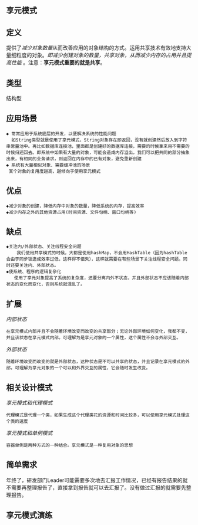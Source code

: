 ## 享元模式

## 定义

提供了*减少对象数量*从而改善应用的对象结构的方式。运用共享技术有效地支持大量细粒度的对象。*即减少创建对象的数量，共享对象，从而减少内存的占用并且提高性能* 。注意：**享元模式重要的就是共享**。

## 类型

结构型

## 应用场景

```text
◆ 常常应用于系统底层的开发，以便解决系统的性能问题
  如String类型就是使用了享元模式，String对象存在即返回，没有就创建然后放入到字符串常量池中。再比如数据库连接池，里面都是创建好的数据库连接，需要的时候拿来用不需要的时候归还回去。即系统中如果有大量的对象，可能会造成内存溢出，我们可以把共同的部分抽象出来，有相同的业务请求，则返回在内存中的已有对象，避免重新创建
◆ 系统有大量相似对象、需要缓冲池的场景
 某个对象的复用度越高，越倾向于使用享元模式
```

## 优点

```text
◆减少对象的创建，降低内存中对象的数量，降低系统的内存，提高效率
◆减少内存之外的其他资源占用(时间资源、文件句柄、窗口句柄等)
```

## 缺点

```text
◆关注内/外部状态、关注线程安全问题
    我们使用共享模式的时候，大都是使用hashMap，不会用HashTable（因为hashTable会由于同步锁造成效率过低，这样得不偿失），这样就需要在有些场景下关注线程安全问题。同时还要关注内、外部状态。
◆使系统、程序的逻辑复杂化 
   使用了享元对象提高了系统的复杂度，还要分离内外不状态，并且外部状态不应该随着内部状态的变化而变化，否则系统就混乱了。
```

## 扩展

*内部状态*

```text
在享元模式内部并且不会随着环境改变而改变的共享部分；无论外部环境如何变化，我都不变，并且该状态在享元模式内部。可理解为是享元对象的一个属性，这个属性不会与外部交互。
```

*外部状态*

```text
随着环境改变而改变的就是外部状态，这种状态是不可以共享的状态，并且记录在享元模式的外部。可理解为享元对象的一个可以和外界交互的属性，它会随时发生改变。
```

## 相关设计模式

*享元模式和代理模式*

```text
代理模式是代理一个类，如果生成这个代理类花的资源和时间比较多，可以使用享元模式处理这个类的速度
```

*享元模式和单例模式*

```text
容器单例是两种方式的一种结合。享元模式是一种复用对象的思想
```

## 简单需求

年终了，研发部门Leader可能需要多次地去汇报工作情况，已经有报告结果的就不需要再整理报告了，直接拿到报告就可以去汇报了。没有做过汇报的就需要先整理报告。

## 享元模式演练

![]()













